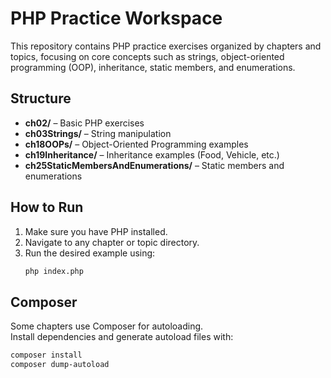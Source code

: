 # PHP Practice Workspace

This repository contains PHP practice exercises organized by chapters and topics, focusing on core concepts such as strings, object-oriented programming (OOP), inheritance, static members, and enumerations.

## Structure

- **ch02/** – Basic PHP exercises
- **ch03Strings/** – String manipulation
- **ch18OOPs/** – Object-Oriented Programming examples
- **ch19Inheritance/** – Inheritance examples (Food, Vehicle, etc.)
- **ch25StaticMembersAndEnumerations/** – Static members and enumerations

## How to Run

1. Make sure you have PHP installed.
2. Navigate to any chapter or topic directory.
3. Run the desired example using:
   ```sh
   php index.php
   ```

## Composer

Some chapters use Composer for autoloading.  
Install dependencies and generate autoload files with:
```sh
composer install
composer dump-autoload
```

